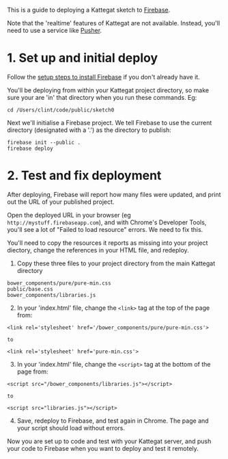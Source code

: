 This is a guide to deploying a Kattegat sketch to [Firebase](https://www.firebase.com/).

Note that the 'realtime' features of Kattegat are not available. Instead, you'll need to use a service like [Pusher](http://pusher.io).

# 1. Set up and initial deploy

Follow the [setup steps to install Firebase](https://www.firebase.com/docs/hosting/guide/deploying.html) if you don't already have it.

You'll be deploying from within your Kattegat project directory, so make sure your are 'in' that directory when you run these commands. Eg:

```
cd /Users/clint/code/public/sketch0
```

Next we'll initialise a Firebase project. We tell Firebase to use the current directory (designated with a '.') as the directory to publish:

```
firebase init --public .
firebase deploy
```

# 2. Test and fix deployment

After deploying, Firebase will report how many files were updated, and print out the URL of your published project.

Open the deployed URL in your browser (eg `http://mystuff.firebaseapp.com`), and with Chrome's Developer Tools, you'll see a lot of "Failed to load resource" errors. We need to fix this.

You'll need to copy the resources it reports as missing into your project diectory, change the references in your HTML file, and redeploy.

1. Copy these three files to your project directory from the main Kattegat directory

```
bower_components/pure/pure-min.css
public/base.css
bower_components/libraries.js
```

2. In your 'index.html' file, change the `<link>` tag at the top of the page from:

  `<link rel='stylesheet' href='/bower_components/pure/pure-min.css'>`

    to

  `<link rel='stylesheet' href='pure-min.css'>`

3. In your 'index.html' file, change the `<script>` tag at the bottom of the page from:

  `<script src="/bower_components/libraries.js"></script>`

    to

  `<script src="libraries.js"></script>`

4. Save, redeploy to Firebase, and test again in Chrome. The page and your script should load without errors.

Now you are set up to code and test with your Kattegat server, and push your code to Firebase when you want to deploy and test it remotely.

